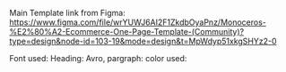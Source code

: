 Main Template link from Figma: https://www.figma.com/file/wrYUWJ6AI2F1ZkdbOyaPnz/Monoceros-%E2%80%A2-Ecommerce-One-Page-Template-(Community)?type=design&node-id=103-19&mode=design&t=MpWdyp51xkgSHYz2-0

Font used: 
      Heading: Avro,
      pargraph: 
color used: 